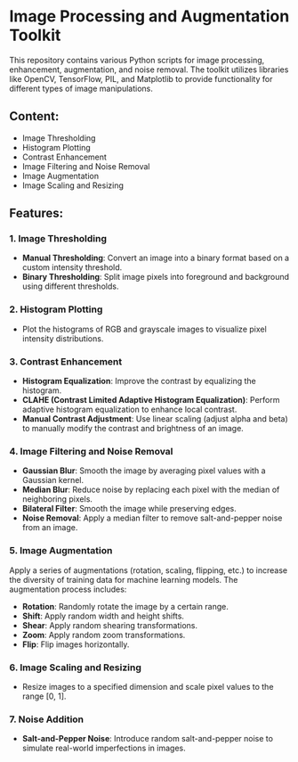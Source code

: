 # Image Processing and Augmentation Toolkit

This repository contains various Python scripts for image processing, enhancement, augmentation, and noise removal. The toolkit utilizes libraries like OpenCV, TensorFlow, PIL, and Matplotlib to provide functionality for different types of image manipulations.

## Content:
- Image Thresholding
- Histogram Plotting
- Contrast Enhancement
- Image Filtering and Noise Removal
- Image Augmentation
- Image Scaling and Resizing

## Features:

### 1. Image Thresholding
- **Manual Thresholding**: Convert an image into a binary format based on a custom intensity threshold.
- **Binary Thresholding**: Split image pixels into foreground and background using different thresholds.

### 2. Histogram Plotting
- Plot the histograms of RGB and grayscale images to visualize pixel intensity distributions.

### 3. Contrast Enhancement
- **Histogram Equalization**: Improve the contrast by equalizing the histogram.
- **CLAHE (Contrast Limited Adaptive Histogram Equalization)**: Perform adaptive histogram equalization to enhance local contrast.
- **Manual Contrast Adjustment**: Use linear scaling (adjust alpha and beta) to manually modify the contrast and brightness of an image.

### 4. Image Filtering and Noise Removal
- **Gaussian Blur**: Smooth the image by averaging pixel values with a Gaussian kernel.
- **Median Blur**: Reduce noise by replacing each pixel with the median of neighboring pixels.
- **Bilateral Filter**: Smooth the image while preserving edges.
- **Noise Removal**: Apply a median filter to remove salt-and-pepper noise from an image.

### 5. Image Augmentation
Apply a series of augmentations (rotation, scaling, flipping, etc.) to increase the diversity of training data for machine learning models. The augmentation process includes:
- **Rotation**: Randomly rotate the image by a certain range.
- **Shift**: Apply random width and height shifts.
- **Shear**: Apply random shearing transformations.
- **Zoom**: Apply random zoom transformations.
- **Flip**: Flip images horizontally.

### 6. Image Scaling and Resizing
- Resize images to a specified dimension and scale pixel values to the range [0, 1].

### 7. Noise Addition
- **Salt-and-Pepper Noise**: Introduce random salt-and-pepper noise to simulate real-world imperfections in images.
